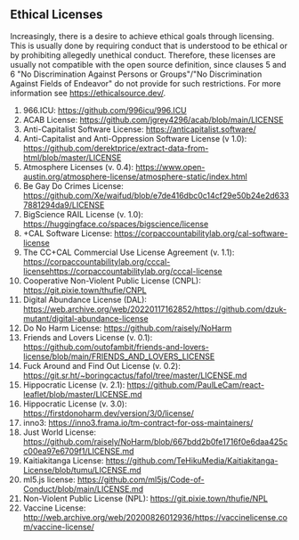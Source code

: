 
## Ethical Licenses

Increasingly, there is a desire to achieve ethical goals through licensing. This is usually done by requiring conduct that is understood to be ethical or by prohibiting allegedly unethical conduct. Therefore, these licenses are usually not compatible with the open source definition, since clauses 5 and 6 "No Discrimination Against Persons or Groups"/"No Discrimination Against Fields of Endeavor" do not provide for such restrictions. For more information see https://ethicalsource.dev/.

1. 966.ICU: https://github.com/996icu/996.ICU
2. ACAB License: https://github.com/jgrey4296/acab/blob/main/LICENSE
3. Anti-Capitalist Software License: https://anticapitalist.software/
4. Anti-Capitalist and Anti-Oppression Software License (v 1.0): https://github.com/derektprice/extract-data-from-html/blob/master/LICENSE
5. Atmosphere Licenses (v. 0.4): https://www.open-austin.org/atmosphere-license/atmosphere-static/index.html 
6. Be Gay Do Crimes License: https://github.com/Xe/waifud/blob/e7de416dbc0c14cf29e50b24e2d6337881294da9/LICENSE
7. BigScience RAIL License (v. 1.0): https://huggingface.co/spaces/bigscience/license
8. +CAL Software License: https://corpaccountabilitylab.org/cal-software-license
9. The CC+CAL Commercial Use License Agreement (v. 1.1): https://corpaccountabilitylab.org/cccal-licensehttps://corpaccountabilitylab.org/cccal-license 
10. Cooperative Non-Violent Public License (CNPL): https://git.pixie.town/thufie/CNPL
11. Digital Abundance License (DAL): https://web.archive.org/web/20220117162852/https://github.com/dzuk-mutant/digital-abundance-license
12. Do No Harm License: https://github.com/raisely/NoHarm
13. Friends and Lovers License (v. 0.1): https://github.com/outofambit/friends-and-lovers-license/blob/main/FRIENDS_AND_LOVERS_LICENSE
14. Fuck Around and Find Out License (v. 0.2): https://git.sr.ht/~boringcactus/fafol/tree/master/LICENSE.md
15. Hippocratic License (v. 2.1): https://github.com/PaulLeCam/react-leaflet/blob/master/LICENSE.md
16. Hippocratic License (v. 3.0): https://firstdonoharm.dev/version/3/0/license/
17. inno3: https://inno3.frama.io/tm-contract-for-oss-maintainers/
18. Just World License: https://github.com/raisely/NoHarm/blob/667bdd2b0fe1716f0e6daa425cc00ea97e6709f1/LICENSE.md 
19. Kaitiakitanga License: https://github.com/TeHikuMedia/Kaitiakitanga-License/blob/tumu/LICENSE.md
20. ml5.js license: https://github.com/ml5js/Code-of-Conduct/blob/main/LICENSE.md
21. Non-Violent Public License (NPL): https://git.pixie.town/thufie/NPL
22. Vaccine License: http://web.archive.org/web/20200826012936/https://vaccinelicense.com/vaccine-license/
